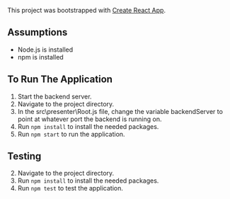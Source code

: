 This project was bootstrapped with [Create React App](https://github.com/facebook/create-react-app).

## Assumptions
- Node.js is installed
- npm is installed

## To Run The Application
1. Start the backend server.
2. Navigate to the project directory.
3. In the src\presenter\Root.js file, change the variable backendServer to point at whatever port the backend is running on.
4. Run `npm install` to install the needed packages.
5. Run `npm start` to run the application.

## Testing
2. Navigate to the project directory.
4. Run `npm install` to install the needed packages.
5. Run `npm test` to test the application.
